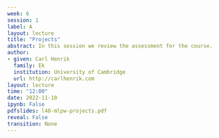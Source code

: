 ```yaml
---
week: 6
session: 1
label: A
layout: lecture
title: "Projects"
abstract: In this session we review the assessment for the course.
author:
- given: Carl Henrik
  family: Ek
  institution: University of Cambridge
  url: http://carlhenrik.com
layout: lecture
time: "12:00"
date: 2022-11-10
ipynb: False
pdfslides: l48-mlpw-projects.pdf
reveal: False
transition: None
---
```

